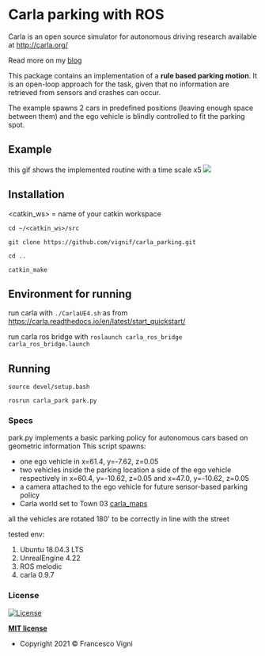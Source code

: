 # Carla parking with ROS
Carla is an open source simulator for autonomous driving research available at <http://carla.org/>

Read more on my [blog](https://francescovigni.com/blog/car/)

This package contains an implementation of a **rule based parking motion**. It is an open-loop approach for the task, given that no information are retrieved from sensors and crashes can occur.

The example spawns 2 cars in predefined positions (leaving enough space between them) and the ego vehicle is blindly controlled to fit the parking spot.

## Example
this gif shows the implemented routine with a time scale x5
![](.figure/m1_comp.gif)

## Installation
<catkin_ws> = name of your catkin workspace

```cd ~/<catkin_ws>/src```

```git clone https://github.com/vignif/carla_parking.git```

```cd ..```

```catkin_make ```

## Environment for running

run carla with ```./CarlaUE4.sh``` as from <https://carla.readthedocs.io/en/latest/start_quickstart/>

run carla ros bridge with
```roslaunch carla_ros_bridge carla_ros_bridge.launch```

## Running

```source devel/setup.bash```

```rosrun carla_park park.py```

### Specs
park.py implements a basic parking policy for autonomous cars based on geometric information
This script spawns:
* one ego vehicle in x=61.4, y=-7.62, z=0.05
* two vehicles inside the parking location a side of the ego vehicle respectively in x=60.4, y=-10.62, z=0.05 and x=47.0, y=-10.62, z=0.05
* a camera attached to the ego vehicle for future sensor-based parking policy
* Carla world set to Town 03 [carla_maps](https://carla.readthedocs.io/en/latest/core_map/#carla-maps)



all the vehicles are rotated 180' to be correctly in line with the street

tested env:
1. Ubuntu 18.04.3 LTS
2. UnrealEngine 4.22
3. ROS melodic
4. carla 0.9.7


### License

[![License](http://img.shields.io/:license-mit-blue.svg?style=flat-square)](http://badges.mit-license.org)

**[MIT license](http://opensource.org/licenses/mit-license.php)**
- Copyright 2021 © Francesco Vigni
